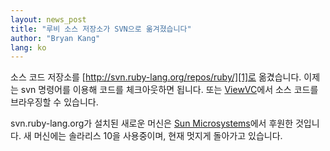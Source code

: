 ```yaml
---
layout: news_post
title: "루비 소스 저장소가 SVN으로 옮겨졌습니다"
author: "Bryan Kang"
lang: ko
---
```


소스 코드 저장소를 [http://svn.ruby-lang.org/repos/ruby/][1]로 옮겼습니다. 이제는 svn
명령어를 이용해 코드를 체크아웃하면 됩니다. 또는 [ViewVC][2]에서 소스 코드를 브라우징할 수 있습니다.

svn.ruby-lang.org가 설치된 새로운 머신은 [Sun Microsystems][3]에서 후원한 것입니다. 새 머신에는
솔라리스 10을 사용중이며, 현재 멋지게 돌아가고 있습니다.



[1]: http://svn.ruby-lang.org/repos/ruby/
[2]: http://svn.ruby-lang.org/cgi-bin/viewvc.cgi?root=ruby
[3]: http://www.sun.com/
